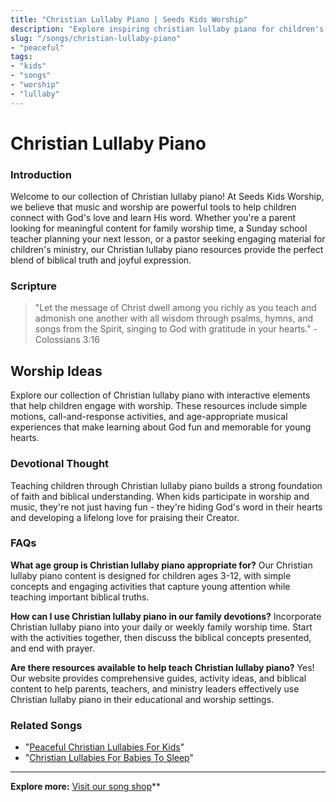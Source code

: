 ```yaml
---
title: "Christian Lullaby Piano | Seeds Kids Worship"
description: "Explore inspiring christian lullaby piano for children's worship and faith development. Biblical music resources for families and ministry."
slug: "/songs/christian-lullaby-piano"
- "peaceful"
tags:
- "kids"
- "songs"
- "worship"
- "lullaby"
---
```


# Christian Lullaby Piano

### Introduction

Welcome to our collection of Christian lullaby piano! At Seeds Kids Worship, we believe that music and worship are powerful tools to help children connect with God's love and learn His word. Whether you're a parent looking for meaningful content for family worship time, a Sunday school teacher planning your next lesson, or a pastor seeking engaging material for children's ministry, our Christian lullaby piano resources provide the perfect blend of biblical truth and joyful expression.

### Scripture

> "Let the message of Christ dwell among you richly as you teach and admonish one another with all wisdom through psalms, hymns, and songs from the Spirit, singing to God with gratitude in your hearts." - Colossians 3:16

## Worship Ideas

Explore our collection of Christian lullaby piano with interactive elements that help children engage with worship. These resources include simple motions, call-and-response activities, and age-appropriate musical experiences that make learning about God fun and memorable for young hearts.

### Devotional Thought

Teaching children through Christian lullaby piano builds a strong foundation of faith and biblical understanding. When kids participate in worship and music, they're not just having fun - they're hiding God's word in their hearts and developing a lifelong love for praising their Creator.

### FAQs

**What age group is Christian lullaby piano appropriate for?**
Our Christian lullaby piano content is designed for children ages 3-12, with simple concepts and engaging activities that capture young attention while teaching important biblical truths.

**How can I use Christian lullaby piano in our family devotions?**
Incorporate Christian lullaby piano into your daily or weekly family worship time. Start with the activities together, then discuss the biblical concepts presented, and end with prayer.

**Are there resources available to help teach Christian lullaby piano?**
Yes! Our website provides comprehensive guides, activity ideas, and biblical content to help parents, teachers, and ministry leaders effectively use Christian lullaby piano in their educational and worship settings.

### Related Songs

- "[Peaceful Christian Lullabies For Kids](/songs/peaceful-christian-lullabies-for-kids/)"
- "[Christian Lullabies For Babies To Sleep](/songs/christian-lullabies-for-babies-to-sleep/)"

---

**Explore more:** [Visit our song shop](https://seedskidsworship.com/shop)**

<!-- Schema Markup -->
<script type="application/ld+json">
{
  "@context": "https://schema.org",
  "@type": "MusicRecording",
  "name": "Christian Lullaby Piano",
  "byArtist": {
    "@type": "MusicGroup",
    "name": "Seeds Kids Worship"
  },
  "isFamilyFriendly": true,
  "url": "https://seedskidsworship.com/songs/christian-lullaby-piano/"
}
</script>